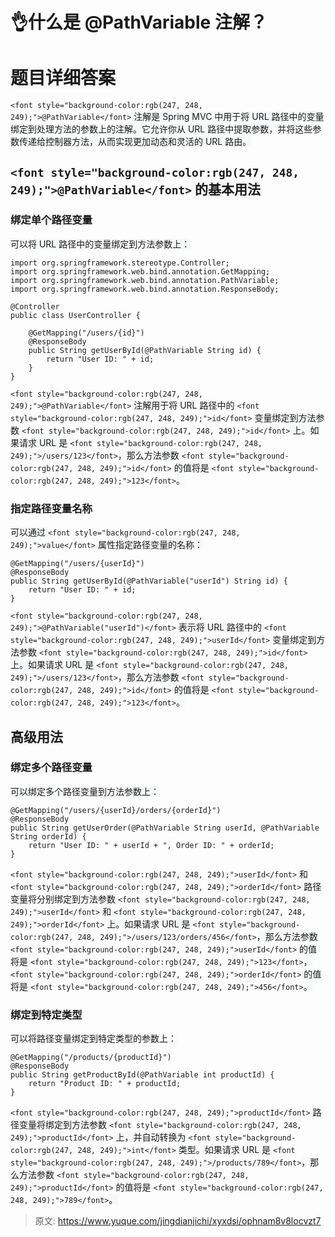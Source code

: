 # 👌什么是 @PathVariable 注解？

# <font style="background-color:rgb(247, 248, 249);">题目详细答案</font>
`<font style="background-color:rgb(247, 248, 249);">@PathVariable</font>`<font style="background-color:rgb(247, 248, 249);"> 注解是 Spring MVC 中用于将 URL 路径中的变量绑定到处理方法的参数上的注解。它允许你从 URL 路径中提取参数，并将这些参数传递给控制器方法，从而实现更加动态和灵活的 URL 路由。</font>

## `<font style="background-color:rgb(247, 248, 249);">@PathVariable</font>`<font style="background-color:rgb(247, 248, 249);"> 的基本用法</font>
### <font style="background-color:rgb(247, 248, 249);">绑定单个路径变量</font>
<font style="background-color:rgb(247, 248, 249);">可以将 URL 路径中的变量绑定到方法参数上：</font>

```plain
import org.springframework.stereotype.Controller;
import org.springframework.web.bind.annotation.GetMapping;
import org.springframework.web.bind.annotation.PathVariable;
import org.springframework.web.bind.annotation.ResponseBody;

@Controller
public class UserController {

    @GetMapping("/users/{id}")
    @ResponseBody
    public String getUserById(@PathVariable String id) {
        return "User ID: " + id;
    }
}
```

<font style="background-color:rgb(247, 248, 249);"></font>`<font style="background-color:rgb(247, 248, 249);">@PathVariable</font>`<font style="background-color:rgb(247, 248, 249);"> 注解用于将 URL 路径中的 </font>`<font style="background-color:rgb(247, 248, 249);">id</font>`<font style="background-color:rgb(247, 248, 249);"> 变量绑定到方法参数 </font>`<font style="background-color:rgb(247, 248, 249);">id</font>`<font style="background-color:rgb(247, 248, 249);"> 上。如果请求 URL 是 </font>`<font style="background-color:rgb(247, 248, 249);">/users/123</font>`<font style="background-color:rgb(247, 248, 249);">，那么方法参数 </font>`<font style="background-color:rgb(247, 248, 249);">id</font>`<font style="background-color:rgb(247, 248, 249);"> 的值将是 </font>`<font style="background-color:rgb(247, 248, 249);">123</font>`<font style="background-color:rgb(247, 248, 249);">。</font>

### <font style="background-color:rgb(247, 248, 249);">指定路径变量名称</font>
<font style="background-color:rgb(247, 248, 249);">可以通过</font><font style="background-color:rgb(247, 248, 249);"> </font>`<font style="background-color:rgb(247, 248, 249);">value</font>`<font style="background-color:rgb(247, 248, 249);"> </font><font style="background-color:rgb(247, 248, 249);">属性指定路径变量的名称：</font>

```plain
@GetMapping("/users/{userId}")
@ResponseBody
public String getUserById(@PathVariable("userId") String id) {
    return "User ID: " + id;
}
```

<font style="background-color:rgb(247, 248, 249);"></font>`<font style="background-color:rgb(247, 248, 249);">@PathVariable("userId")</font>`<font style="background-color:rgb(247, 248, 249);"> 表示将 URL 路径中的 </font>`<font style="background-color:rgb(247, 248, 249);">userId</font>`<font style="background-color:rgb(247, 248, 249);"> 变量绑定到方法参数 </font>`<font style="background-color:rgb(247, 248, 249);">id</font>`<font style="background-color:rgb(247, 248, 249);"> 上。如果请求 URL 是 </font>`<font style="background-color:rgb(247, 248, 249);">/users/123</font>`<font style="background-color:rgb(247, 248, 249);">，那么方法参数 </font>`<font style="background-color:rgb(247, 248, 249);">id</font>`<font style="background-color:rgb(247, 248, 249);"> 的值将是 </font>`<font style="background-color:rgb(247, 248, 249);">123</font>`<font style="background-color:rgb(247, 248, 249);">。</font>

## <font style="background-color:rgb(247, 248, 249);">高级用法</font>
### <font style="background-color:rgb(247, 248, 249);">绑定多个路径变量</font>
<font style="background-color:rgb(247, 248, 249);">可以绑定多个路径变量到方法参数上：</font>

```plain
@GetMapping("/users/{userId}/orders/{orderId}")
@ResponseBody
public String getUserOrder(@PathVariable String userId, @PathVariable String orderId) {
    return "User ID: " + userId + ", Order ID: " + orderId;
}
```

<font style="background-color:rgb(247, 248, 249);"></font>`<font style="background-color:rgb(247, 248, 249);">userId</font>`<font style="background-color:rgb(247, 248, 249);"> 和 </font>`<font style="background-color:rgb(247, 248, 249);">orderId</font>`<font style="background-color:rgb(247, 248, 249);"> 路径变量将分别绑定到方法参数 </font>`<font style="background-color:rgb(247, 248, 249);">userId</font>`<font style="background-color:rgb(247, 248, 249);"> 和 </font>`<font style="background-color:rgb(247, 248, 249);">orderId</font>`<font style="background-color:rgb(247, 248, 249);"> 上。如果请求 URL 是 </font>`<font style="background-color:rgb(247, 248, 249);">/users/123/orders/456</font>`<font style="background-color:rgb(247, 248, 249);">，那么方法参数 </font>`<font style="background-color:rgb(247, 248, 249);">userId</font>`<font style="background-color:rgb(247, 248, 249);"> 的值将是 </font>`<font style="background-color:rgb(247, 248, 249);">123</font>`<font style="background-color:rgb(247, 248, 249);">，</font>`<font style="background-color:rgb(247, 248, 249);">orderId</font>`<font style="background-color:rgb(247, 248, 249);"> 的值将是 </font>`<font style="background-color:rgb(247, 248, 249);">456</font>`<font style="background-color:rgb(247, 248, 249);">。</font>

### <font style="background-color:rgb(247, 248, 249);">绑定到特定类型</font>
<font style="background-color:rgb(247, 248, 249);">可以将路径变量绑定到特定类型的参数上：</font>

```plain
@GetMapping("/products/{productId}")
@ResponseBody
public String getProductById(@PathVariable int productId) {
    return "Product ID: " + productId;
}
```

`<font style="background-color:rgb(247, 248, 249);">productId</font>`<font style="background-color:rgb(247, 248, 249);"> 路径变量将绑定到方法参数 </font>`<font style="background-color:rgb(247, 248, 249);">productId</font>`<font style="background-color:rgb(247, 248, 249);"> 上，并自动转换为 </font>`<font style="background-color:rgb(247, 248, 249);">int</font>`<font style="background-color:rgb(247, 248, 249);"> 类型。如果请求 URL 是 </font>`<font style="background-color:rgb(247, 248, 249);">/products/789</font>`<font style="background-color:rgb(247, 248, 249);">，那么方法参数 </font>`<font style="background-color:rgb(247, 248, 249);">productId</font>`<font style="background-color:rgb(247, 248, 249);"> 的值将是 </font>`<font style="background-color:rgb(247, 248, 249);">789</font>`<font style="background-color:rgb(247, 248, 249);">。</font>



> 原文: <https://www.yuque.com/jingdianjichi/xyxdsi/ophnam8v8locvzt7>